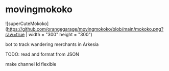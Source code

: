 # movingmokoko

![superCuteMokoko](https://github.com/orangegarage/movingmokoko/blob/main/mokoko.png?raw=true | width = "300" height = "300")

bot to track wandering merchants in Arkesia

TODO: read and format from JSON

make channel Id flexible
